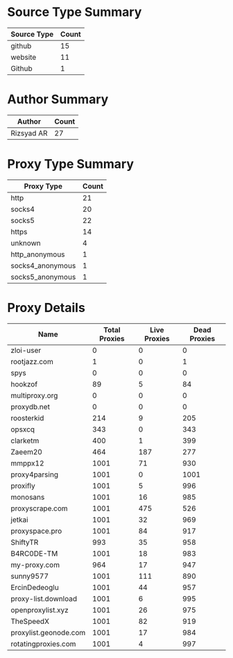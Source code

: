 # Source Type Summary

| Source Type | Count |
|-------------|-------|
| github | 15 |
| website | 11 |
| Github | 1 |


# Author Summary

| Author | Count |
|--------|-------|
| Rizsyad AR | 27 |


# Proxy Type Summary

| Proxy Type | Count |
|------------|-------|
| http | 21 |
| socks4 | 20 |
| socks5 | 22 |
| https | 14 |
| unknown | 4 |
| http_anonymous | 1 |
| socks4_anonymous | 1 |
| socks5_anonymous | 1 |


# Proxy Details

| Name | Total Proxies | Live Proxies | Dead Proxies |
|------|---------------|--------------|---------------|
| zloi-user | 0 | 0 | 0 |
| rootjazz.com | 1 | 0 | 1 |
| spys | 0 | 0 | 0 |
| hookzof | 89 | 5 | 84 |
| multiproxy.org | 0 | 0 | 0 |
| proxydb.net | 0 | 0 | 0 |
| roosterkid | 214 | 9 | 205 |
| opsxcq | 343 | 0 | 343 |
| clarketm | 400 | 1 | 399 |
| Zaeem20 | 464 | 187 | 277 |
| mmppx12 | 1001 | 71 | 930 |
| proxy4parsing | 1001 | 0 | 1001 |
| proxifly | 1001 | 5 | 996 |
| monosans | 1001 | 16 | 985 |
| proxyscrape.com | 1001 | 475 | 526 |
| jetkai | 1001 | 32 | 969 |
| proxyspace.pro | 1001 | 84 | 917 |
| ShiftyTR | 993 | 35 | 958 |
| B4RC0DE-TM | 1001 | 18 | 983 |
| my-proxy.com | 964 | 17 | 947 |
| sunny9577 | 1001 | 111 | 890 |
| ErcinDedeoglu | 1001 | 44 | 957 |
| proxy-list.download | 1001 | 6 | 995 |
| openproxylist.xyz | 1001 | 26 | 975 |
| TheSpeedX | 1001 | 82 | 919 |
| proxylist.geonode.com | 1001 | 17 | 984 |
| rotatingproxies.com | 1001 | 4 | 997 |
